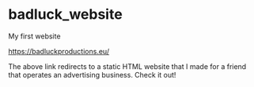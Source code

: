 # badluck_website
My first website

https://badluckproductions.eu/

The above link redirects to a static HTML website that I made for a friend that operates an advertising business. 
Check it out!
